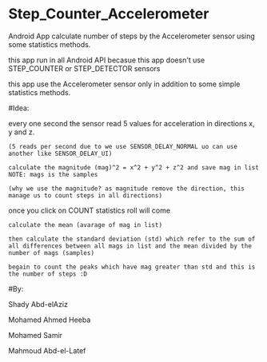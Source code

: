# Step_Counter_Accelerometer
Android App calculate number of steps by the Accelerometer sensor using some statistics methods.  

this app run in all Android API becasue this app doesn't use STEP_COUNTER or STEP_DETECTOR sensors

this app use the Accelerometer sensor only in addition to some simple statistics methods.

#Idea:

every one second the sensor read 5 values for acceleration in directions x, y and z.

	(5 reads per second due to we use SENSOR_DELAY_NORMAL uo can use another like SENSOR_DELAY_UI)
	
	calculate the magnitude (mag)^2 = x^2 + y^2 + z^2 and save mag in list NOTE: mags is the samples
	
	(why we use the magnitude? as magnitude remove the direction, this manage us to count steps in all directions)
	
 
once you click on COUNT statistics roll will come

	calculate the mean (avarage of mag in list)
	
	then calculate the standard deviation (std) which refer to the sum of all differences between all mags in list and the mean divided by the number of mags (samples)
	
	begain to count the peaks which have mag greater than std and this is the number of steps :D
	


#By:

Shady Abd-elAziz

Mohamed Ahmed Heeba

Mohamed Samir

Mahmoud Abd-el-Latef


